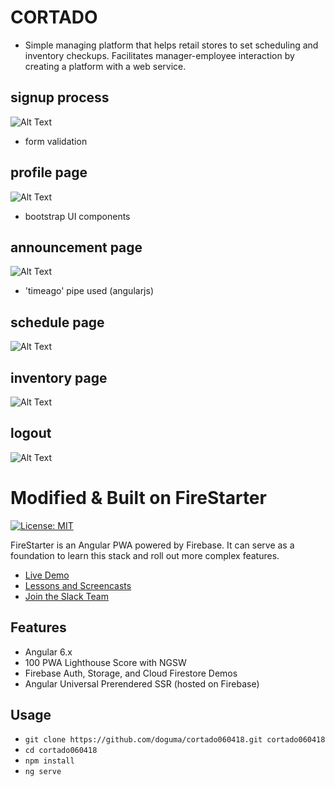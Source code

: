 # CORTADO
- Simple managing platform that helps retail stores to set scheduling and inventory checkups. Facilitates manager-employee interaction by creating a platform with a web service. 


## signup process
![Alt Text](https://j.gifs.com/N9r34N.gif)
- form validation


## profile page
![Alt Text](https://j.gifs.com/N9r3qN.gif)
- bootstrap UI components


## announcement page
![Alt Text](https://j.gifs.com/MQq3y1.gif)
- 'timeago' pipe used (angularjs)


## schedule page
![Alt Text]()


## inventory page
![Alt Text]()


## logout
![Alt Text]()


# Modified & Built on FireStarter

[![License: MIT](https://img.shields.io/badge/License-MIT-green.svg)](https://opensource.org/licenses/MIT)


FireStarter is an Angular PWA powered by Firebase. It can serve as a foundation to learn this stack and roll out more complex features.
- [Live Demo](https://firestarter-96e46.firebaseapp.com/)
- [Lessons and Screencasts](https://angularfirebase.com)
- [Join the Slack Team](https://goo.gl/qF8Q5r)

## Features

- Angular 6.x
- 100 PWA Lighthouse Score with NGSW
- Firebase Auth, Storage, and Cloud Firestore Demos
- Angular Universal Prerendered SSR (hosted on Firebase)

## Usage

- `git clone https://github.com/doguma/cortado060418.git cortado060418`
- `cd cortado060418`
- `npm install`
- `ng serve`
